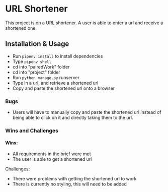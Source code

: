 # URL Shortener  

This project is on a URL shortener. A user is able to enter a url and receive a shortened one. 

## Installation & Usage

* Run `pipenv install` to install dependencies
* Type `pipenv shell` 
* cd into "pairedWork" folder
* cd into "project" folder
* Run `python manage.py` runserver
* Type in a url, and retrieve a shortened url
* Copy and paste the shortened url onto a browser 

### Bugs
* Users will have to manually copy and paste the shortened url instead of being able to click on it and directly taking them to the url. 

### Wins and Challenges
#### Wins:
* All requirements in the brief were met
* The user is able to get a shortened url

Challenges:
* There were problems with getting the shortened url to work
* There is currently no styling, this will need to be added 

